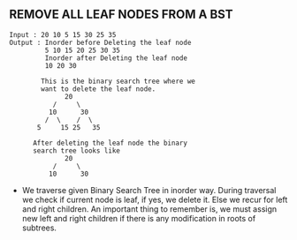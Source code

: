 ## REMOVE ALL LEAF NODES FROM A BST

```
Input : 20 10 5 15 30 25 35
Output : Inorder before Deleting the leaf node
         5 10 15 20 25 30 35
         Inorder after Deleting the leaf node
         10 20 30

        This is the binary search tree where we
        want to delete the leaf node.
              20
           /     \
          10      30
         /  \    /  \
       5     15 25   35 

      After deleting the leaf node the binary 
      search tree looks like
              20
           /     \
          10      30
```

- We traverse given Binary Search Tree in inorder way. During traversal we check if current node is leaf, if yes, we delete it. Else we recur for left and right children. An important thing to remember is, we must assign new left and right children if there is any modification in roots of subtrees.